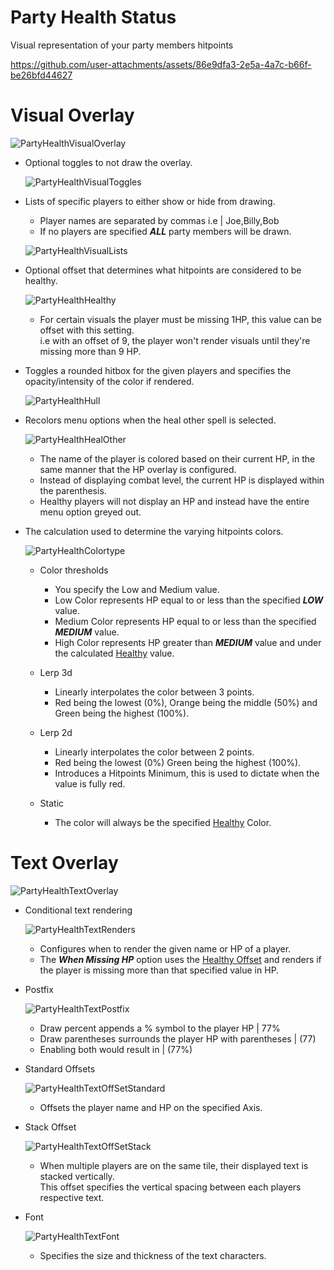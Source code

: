 # Party Health Status
Visual representation of your party members hitpoints

https://github.com/user-attachments/assets/86e9dfa3-2e5a-4a7c-b66f-be26bfd44627

# Visual Overlay

  ![PartyHealthVisualOverlay](https://github.com/user-attachments/assets/acfec78d-4b8f-4cbc-891a-420e9c004992)

* Optional toggles to not draw the overlay.

  ![PartyHealthVisualToggles](https://github.com/user-attachments/assets/c0ab34ce-bec4-4677-aa67-9202f70f4b05)

* Lists of specific players to either show or hide from drawing.<br/>
  - Player names are separated by commas i.e | Joe,Billy,Bob
  - If no players are specified ***ALL*** party members will be drawn.

  ![PartyHealthVisualLists](https://github.com/user-attachments/assets/21e5b1cf-5f09-4675-9645-0a1c5845c7e3)

<a name="Healthy"></a>
* Optional offset that determines what hitpoints are considered to be healthy.

  ![PartyHealthHealthy](https://github.com/user-attachments/assets/060a44e0-8070-4dde-b275-74844d6edada)
  
  - For certain visuals the player must be missing 1HP, this value can be offset with this setting.<br/>
    i.e with an offset of 9, the player won't render visuals until they're missing more than 9 HP.

* Toggles a rounded hitbox for the given players and specifies the opacity/intensity of the color if rendered.
  
  ![PartyHealthHull](https://github.com/user-attachments/assets/8cbca490-8d55-4170-b27c-c98ac458943c)

* Recolors menu options when the heal other spell is selected.
  
  ![PartyHealthHealOther](https://github.com/user-attachments/assets/ceb256c7-de1c-4775-9d4d-e9bb3ab7521d)

  - The name of the player is colored based on their current HP, in the same manner that the HP overlay is configured.
  - Instead of displaying combat level, the current HP is displayed within the parenthesis.
  - Healthy players will not display an HP and instead have the entire menu option greyed out.
 
* The calculation used to determine the varying hitpoints colors.
  
  ![PartyHealthColortype](https://github.com/user-attachments/assets/6adae959-c5dc-4a83-81ab-943ba5900b77)

  - Color thresholds
    * You specify the Low and Medium value.<br/>
    * Low Color represents HP equal to or less than the specified ***LOW*** value.<br/>
    * Medium Color represents HP equal to or less than the specified ***MEDIUM*** value.<br/>
    * High Color represents HP greater than ***MEDIUM*** value and under the calculated [Healthy](#Healthy "See Healthy Offset config mentioned above.") value.

  - Lerp 3d
    * Linearly interpolates the color between 3 points.
    * Red being the lowest (0%), Orange being the middle (50%) and Green being the highest (100%).

  - Lerp 2d
    * Linearly interpolates the color between 2 points.
    * Red being the lowest (0%) Green being the highest (100%).
    * Introduces a Hitpoints Minimum, this is used to dictate when the value is fully red.
   
  - Static
    * The color will always be the specified [Healthy](#Healthy "See Healthy Color config mentioned above.") Color.

# Text Overlay

  ![PartyHealthTextOverlay](https://github.com/user-attachments/assets/aaa89858-a7e0-4440-859f-04b6338e1181)

  * Conditional text rendering
    
    ![PartyHealthTextRenders](https://github.com/user-attachments/assets/692699c8-282e-4645-af47-d762b0cf5768)

    - Configures when to render the given name or HP of a player.
    - The ***When Missing HP*** option uses the [Healthy Offset](#Healthy "See Healthy Offset config mentioned above.") and renders if the player is missing more than that specified value in HP.
   
  * Postfix
    
    ![PartyHealthTextPostfix](https://github.com/user-attachments/assets/4d701739-0894-4191-85ac-558a4479ac2d)

    - Draw percent appends a % symbol to the player HP | 77%
    - Draw parentheses surrounds the player HP with parentheses | (77)
    - Enabling both would result in | (77%)

  * Standard Offsets
    
    ![PartyHealthTextOffSetStandard](https://github.com/user-attachments/assets/699005c0-7407-4a66-8871-fdd0f85cc3e6)
    
    - Offsets the player name and HP on the specified Axis.
   
  * Stack Offset
    
    ![PartyHealthTextOffSetStack](https://github.com/user-attachments/assets/369c7d1b-a944-4781-a4c9-b4a5814d1d6a)

    - When multiple players are on the same tile, their displayed text is stacked vertically.<br/>
      This offset specifies the vertical spacing between each players respective text.
   
  * Font
    
    ![PartyHealthTextFont](https://github.com/user-attachments/assets/80601e84-68bc-42e8-9eca-4ad41a11fd54)

    - Specifies the size and thickness of the text characters.

